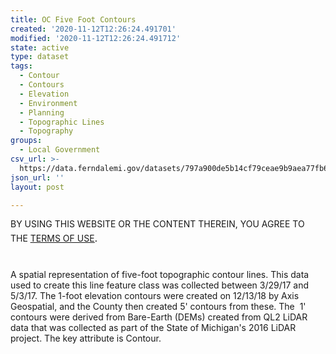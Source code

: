 ```yaml
---
title: OC Five Foot Contours
created: '2020-11-12T12:26:24.491701'
modified: '2020-11-12T12:26:24.491712'
state: active
type: dataset
tags:
  - Contour
  - Contours
  - Elevation
  - Environment
  - Planning
  - Topographic Lines
  - Topography
groups:
  - Local Government
csv_url: >-
  https://data.ferndalemi.gov/datasets/797a900de5b14cf79ceae9b9aea77fb6_2.csv?outSR=%7B%22latestWkid%22%3A3857%2C%22wkid%22%3A102100%7D
json_url: ''
layout: post

---
```

BY USING THIS WEBSITE OR THE CONTENT THEREIN, YOU AGREE TO THE <u><a href='https://www.oakgov.com/open-data-terms'>TERMS OF USE</a></u><span style='font-family: &quot;Avenir Next W01&quot;, &quot;Avenir Next W00&quot;, &quot;Avenir Next&quot;, Avenir, &quot;Helvetica Neue&quot;, Helvetica, Arial, sans-serif; font-size: 17px;'>. </span><div><font face='Avenir Next W01, Avenir Next W00, Avenir Next, Avenir, Helvetica Neue, Helvetica, Arial, sans-serif'><span style='font-size: 17px;'><br /></span></font>A spatial representation of five-foot topographic contour lines. This data used to create this line feature class was collected between 3/29/17 and 5/3/17. The 1-foot elevation contours were created on 12/13/18 by Axis Geospatial, and the County then created 5' contours from these. The  1' contours were derived from Bare-Earth (DEMs) created from QL2 LiDAR data that was collected as part of the State of Michigan's 2016 LiDAR project. The key attribute is Contour.</div>
